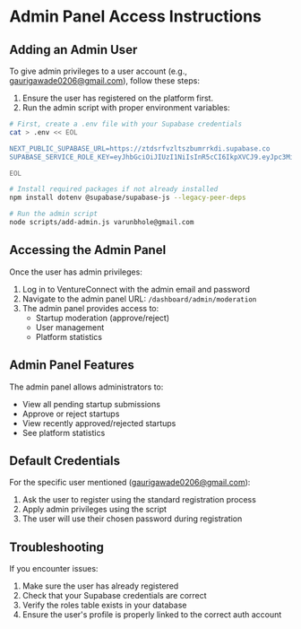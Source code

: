 # Admin Panel Access Instructions

## Adding an Admin User

To give admin privileges to a user account (e.g., gaurigawade0206@gmail.com), follow these steps:

1. Ensure the user has registered on the platform first.
2. Run the admin script with proper environment variables:

```bash
# First, create a .env file with your Supabase credentials
cat > .env << EOL

NEXT_PUBLIC_SUPABASE_URL=https://ztdsrfvzltszbumrrkdi.supabase.co
SUPABASE_SERVICE_ROLE_KEY=eyJhbGciOiJIUzI1NiIsInR5cCI6IkpXVCJ9.eyJpc3MiOiJzdXBhYmFzZSIsInJlZiI6Inp0ZHNyZnZ6bHRzemJ1bXJya2RpIiwicm9sZSI6InNlcnZpY2Vfcm9sZSIsImlhdCI6MTc0NjA4ODgxOSwiZXhwIjoyMDYxNjY0ODE5fQ.6kFWWx87653efxPy_LNH_7CtIThZwWrdQeUZNOwmM9A

EOL

# Install required packages if not already installed
npm install dotenv @supabase/supabase-js --legacy-peer-deps

# Run the admin script
node scripts/add-admin.js varunbhole@gmail.com
```

## Accessing the Admin Panel

Once the user has admin privileges:

1. Log in to VentureConnect with the admin email and password
2. Navigate to the admin panel URL: `/dashboard/admin/moderation`
3. The admin panel provides access to:
   - Startup moderation (approve/reject)
   - User management
   - Platform statistics

## Admin Panel Features

The admin panel allows administrators to:

- View all pending startup submissions
- Approve or reject startups
- View recently approved/rejected startups
- See platform statistics

## Default Credentials

For the specific user mentioned (gaurigawade0206@gmail.com):

1. Ask the user to register using the standard registration process
2. Apply admin privileges using the script
3. The user will use their chosen password during registration

## Troubleshooting

If you encounter issues:

1. Make sure the user has already registered
2. Check that your Supabase credentials are correct
3. Verify the roles table exists in your database
4. Ensure the user's profile is properly linked to the correct auth account 